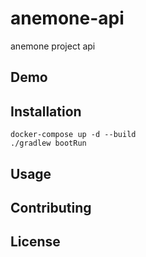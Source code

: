 # anemone-api
anemone project api

## Demo

## Installation
`docker-compose up -d --build`  
`./gradlew bootRun`

## Usage

## Contributing

## License
